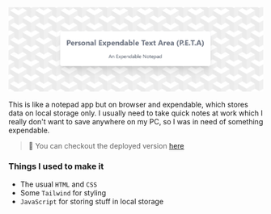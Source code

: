 ![Personal Expendable Text Area (PETA)](./docs/title.png)

This is like a notepad app but on browser and expendable, which stores data on local storage only. I usually need to take quick notes at work which I really don't want to save anywhere on my PC, so I was in need of something expendable.

> 📌 You can checkout the deployed version [here](https://blankscreen-exe.github.io/Personal-Expendable-Text-Area/)

### Things I used to make it

- The usual `HTML` and `CSS`
- Some `Tailwind` for styling
- `JavaScript` for storing stuff in local storage
